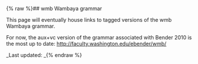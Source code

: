{% raw %}## wmb Wambaya grammar

This page will eventually house links to tagged versions of the wmb
Wambaya grammar.

For now, the aux+vc version of the grammar associated with Bender 2010
is the most up to date: <http://faculty.washington.edu/ebender/wmb/>

_Last updated: _{% endraw %}